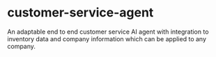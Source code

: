 # customer-service-agent
An adaptable  end to end customer service AI agent with integration to inventory data and company information which can be applied to any company.
